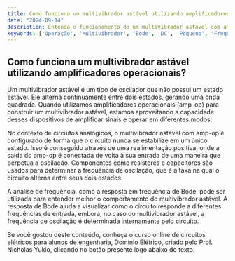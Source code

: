 ```yaml
---
title: Como funciona um multivibrador astável utilizando amplificadores operacionais?
date: "2024-09-14"
description: Entenda o funcionamento de um multivibrador astável com amplificadores operacionais em circuitos analógicos.
keywords: ['Operação', 'Multivibrador', 'Bode', 'DC', 'Pequeno', 'Frequência', 'amp-op']
---
```


## Como funciona um multivibrador astável utilizando amplificadores operacionais?

Um multivibrador astável é um tipo de oscilador que não possui um estado estável. Ele alterna continuamente entre dois estados, gerando uma onda quadrada. Quando utilizamos amplificadores operacionais (amp-op) para construir um multivibrador astável, estamos aproveitando a capacidade desses dispositivos de amplificar sinais e operar em diferentes modos.

No contexto de circuitos analógicos, o multivibrador astável com amp-op é configurado de forma que o circuito nunca se estabilize em um único estado. Isso é conseguido através de uma realimentação positiva, onde a saída do amp-op é conectada de volta à sua entrada de uma maneira que perpetua a oscilação. Componentes como resistores e capacitores são usados para determinar a frequência de oscilação, que é a taxa na qual o circuito alterna entre seus dois estados.

A análise de frequência, como a resposta em frequência de Bode, pode ser utilizada para entender melhor o comportamento do multivibrador astável. A resposta de Bode ajuda a visualizar como o circuito responde a diferentes frequências de entrada, embora, no caso do multivibrador astável, a frequência de oscilação é determinada internamente pelo circuito.

Se você gostou deste conteúdo, conheça o curso online de circuitos elétricos para alunos de engenharia, Domínio Elétrico, criado pelo Prof. Nicholas Yukio, clicando no botão presente logo abaixo do texto.